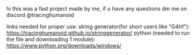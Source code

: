 hi this was a fast project made by me, if u have any questions dm me on discord @tracinghumanoid

links needed for proper use:
string generator(for short users like "G4hf"):
https://tracinghumanoid.github.io/stringgenerator/
python (needed to run the file and downloading 1 module):
https://www.python.org/downloads/windows/
